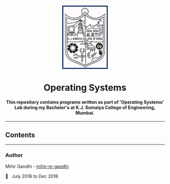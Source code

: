 <p align="center">
 <img height=200px src="./kjsce.jpg" alt="KJSCE">
</p>

<h1 align="center">Operating Systems</h1>

<div align="center">
<h4> This repository contains programs written as part of 'Operating Systems' Lab during my Bachelor's at K.J. Somaiya College of Engineering, Mumbai.</h4> 
</div>

------------------------------------------
## Contents



------------------------------------------
### Author
Mihir Gandhi - [mihir-m-gandhi](https://github.com/mihir-m-gandhi)

:date: &nbsp; July 2018 to Dec 2018

